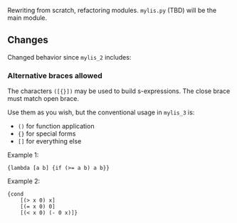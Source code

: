 Rewriting from scratch, refactoring modules.
`mylis.py` (TBD) will be the main module.

## Changes

Changed behavior since `mylis_2` includes:

### Alternative braces allowed

The characters `([{}])` may be used to build s-expressions.
The close brace must match open brace.

Use them as you wish, but the conventional usage in `mylis_3` is:

- `()` for function application
- `{}` for special forms
- `[]` for everything else

Example 1:

```
{lambda [a b] {if (>= a b) a b}}
```

Example 2:

```
{cond
    [(> x 0) x]
    [(= x 0) 0]
    [(< x 0) (- 0 x)]}
```
